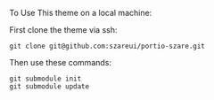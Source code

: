 To Use This theme on a local machine:

First clone the theme via ssh:
```
git clone git@github.com:szareui/portio-szare.git
```
Then use these commands:

```
git submodule init
git submodule update
```